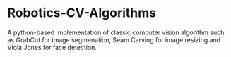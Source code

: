 # Robotics-CV-Algorithms

A python-based implementation of classic computer vision algorithm such as GrabCut for image segmenation, Seam Carving for image resizing and Viola Jones for face detection.
